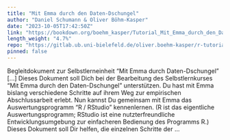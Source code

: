 ```yaml
---
title: "Mit Emma durch den Daten-Dschungel"
author: "Daniel Schumann & Oliver Böhm-Kasper"
date: "2023-10-05T17:42:50Z"
link: "https://bookdown.org/boehm_kasper/Tutorial_Mit_Emma_durch_den_Datenschungel/"
length_weight: "4.7%"
repo: "https://gitlab.ub.uni-bielefeld.de/oliver.boehm-kasper/r-tutorial-mit-emma-durch-den-datendschungel/"
pinned: false
---
```


Begleitdokument zur Selbstlerneinheit “Mit Emma durch Daten-Dschungel” [...] Dieses Dokument soll Dich bei der Bearbeitung des Selbstlernkurses “Mit Emma durch den Daten-Dschungel” unterstützen. Du hast mit Emma bislang verschiedene Schritte auf ihrem Weg zur empirischen Abschlussarbeit erlebt. Nun kannst Du gemeinsam mit Emma das Auswertungsprogramm “R / RStudio” kennenlernen. (R ist das eigentliche Auswertungsprogramm; RStudio ist eine nutzterfreundliche Entwicklungsumgebung zur einfacheren Bedienung des Programms R.) Dieses Dokument soll Dir helfen, die einzelnen Schritte der ...
